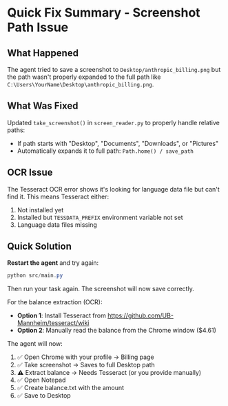 # Quick Fix Summary - Screenshot Path Issue

## What Happened

The agent tried to save a screenshot to `Desktop/anthropic_billing.png` but the path wasn't properly expanded to the full path like `C:\Users\YourName\Desktop\anthropic_billing.png`.

## What Was Fixed

Updated `take_screenshot()` in `screen_reader.py` to properly handle relative paths:
- If path starts with "Desktop", "Documents", "Downloads", or "Pictures"
- Automatically expands it to full path: `Path.home() / save_path`

## OCR Issue

The Tesseract OCR error shows it's looking for language data file but can't find it. This means Tesseract either:
1. Not installed yet
2. Installed but `TESSDATA_PREFIX` environment variable not set
3. Language data files missing

## Quick Solution

**Restart the agent** and try again:
```powershell
python src/main.py
```

Then run your task again. The screenshot will now save correctly.

For the balance extraction (OCR):
- **Option 1**: Install Tesseract from https://github.com/UB-Mannheim/tesseract/wiki
- **Option 2**: Manually read the balance from the Chrome window ($4.61)

The agent will now:
1. ✅ Open Chrome with your profile → Billing page
2. ✅ Take screenshot → Saves to full Desktop path
3. ⚠️ Extract balance → Needs Tesseract (or you provide manually)
4. ✅ Open Notepad
5. ✅ Create balance.txt with the amount
6. ✅ Save to Desktop
